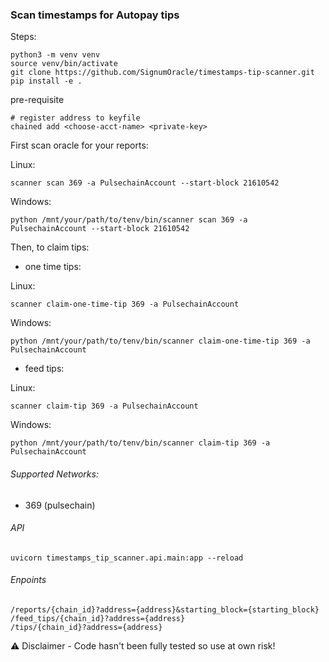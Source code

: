 ### Scan timestamps for Autopay tips

Steps:
```
python3 -m venv venv
source venv/bin/activate
git clone https://github.com/SignumOracle/timestamps-tip-scanner.git
pip install -e .
```

pre-requisite

```shell
# register address to keyfile
chained add <choose-acct-name> <private-key>
```

First scan oracle for your reports:

Linux:
```shell
scanner scan 369 -a PulsechainAccount --start-block 21610542
```
Windows:
```shell
python /mnt/your/path/to/tenv/bin/scanner scan 369 -a PulsechainAccount --start-block 21610542
```

Then, to claim tips:

- one time tips:

Linux:
```shell
scanner claim-one-time-tip 369 -a PulsechainAccount
```
Windows:
```shell
python /mnt/your/path/to/tenv/bin/scanner claim-one-time-tip 369 -a PulsechainAccount
```

- feed tips:

Linux:
```shell
scanner claim-tip 369 -a PulsechainAccount
```
Windows:
```shell
python /mnt/your/path/to/tenv/bin/scanner claim-tip 369 -a PulsechainAccount
```

###### Supported Networks:

- 369 (pulsechain)

###### API

```
uvicorn timestamps_tip_scanner.api.main:app --reload
```

###### Enpoints

```
/reports/{chain_id}?address={address}&starting_block={starting_block}
/feed_tips/{chain_id}?address={address}
/tips/{chain_id}?address={address}
```

:warning: Disclaimer - Code hasn't been fully tested so use at own risk!
